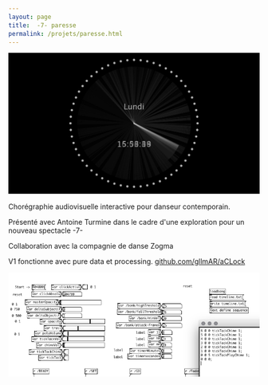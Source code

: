 ```yaml
---
layout: page
title:  -7- paresse
permalink: /projets/paresse.html
---
```

![paresse](../../assets/img/img_paresse_01.jpg)

Chorégraphie audiovisuelle interactive pour danseur contemporain.

Présenté avec Antoine Turmine dans le cadre d'une exploration pour un nouveau spectacle -7-

Collaboration avec la compagnie de danse Zogma

V1 fonctionne avec pure data et processing.
[github.com/gllmAR/aCLock](https://github.com/gllmAR/aClock)

![paresse](../../assets/img/img_paresse_02.png)
